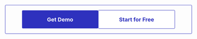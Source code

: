 <script>!function(o,c){var n=c.documentElement,t=" w-mod-";n.className+=t+"js",("ontouchstart"in o||o.DocumentTouch&&c instanceof DocumentTouch)&&(n.className+=t+"touch")}(window,document);</script>      
<style>._600px {  display: -webkit-box;  display: -webkit-flex;  display: -ms-flexbox;  display: flex;  width: 100%;  max-width: 700px;  margin: 0px auto;  padding: 16px 55px;  -webkit-box-pack: justify;  -webkit-justify-content: space-between;  -ms-flex-pack: justify;  justify-content: space-between;  -webkit-box-align: center;  -webkit-align-items: center;  -ms-flex-align: center;  align-items: center;  border: 1px solid #2e31be;  border-radius: 3px;}.get-demo-buttom {  display: -webkit-box;  display: -webkit-flex;  display: -ms-flexbox;  display: flex;  width: 100%;  height: 60px;  max-width: 45%;  padding-right: 28px;  padding-left: 28px;  -webkit-box-pack: center;  -webkit-justify-content: center;  -ms-flex-pack: center;  justify-content: center;  -webkit-box-align: center;  -webkit-align-items: center;  -ms-flex-align: center;  align-items: center;  border-radius: 3px;  background-color: #2e31be;  font-size: 18px;  font-weight: 700;  cursor: pointer;  text-decoration: none;  color: #fff !important;  white-space: nowrap;} .button-inverse {  display: -webkit-box;  display: -webkit-flex;  display: -ms-flexbox;  display: flex;  width: 100%;  height: 60px;  max-width: 45%;  padding-right: 28px;  padding-left: 28px;  -webkit-box-pack: center;  -webkit-justify-content: center;  -ms-flex-pack: center;  justify-content: center;  -webkit-box-align: center;  -webkit-align-items: center;  -ms-flex-align: center;  align-items: center;  border: 1px solid #2e31be;  border-radius: 3px;  background-color: #fff;  color: #2e31be !important;  font-size: 18px;  font-weight: 700;  cursor: pointer;  text-decoration: none; white-space: nowrap;}@media screen and (max-width: 479px) {  ._600px {    padding: 20px 16px;      }  .get-demo-buttom {    height: 48px;    max-width: 48%;    font-size: 16px;    white-space: nowrap;      }  .button-inverse {    height: 48px;    max-width: 48%;    font-size: 16px;    white-space: nowrap;  }}   </style>
<div class='_600px'>
    <a href='https://platform.fynd.com/demo?utm_source=Blog&utm_medium=in_blog_button' target='_blank' class='get-demo-buttom w-button'>Get Demo</a>   
    <a href='http://fynd.com/contact-us' target='_blank' class='button-inverse w-button'>Start for Free</a>
</div>  
<script src='https://d3e54v103j8qbb.cloudfront.net/js/jquery-3.5.1.min.dc5e7f18c8.js?site=627de91e88c50550d6209697'></script>  